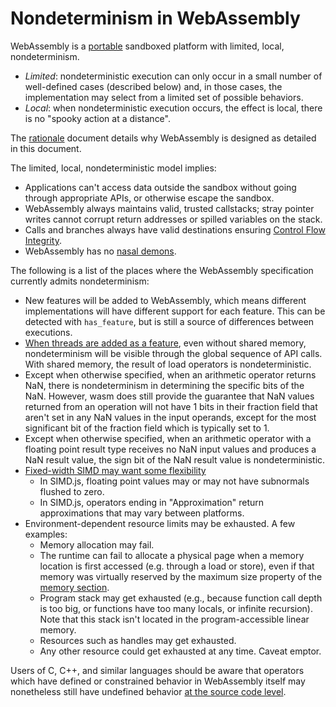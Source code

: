 # Nondeterminism in WebAssembly

WebAssembly is a [portable](Portability.md) sandboxed platform with limited,
local, nondeterminism. 
  * *Limited*: nondeterministic execution can only occur in a small number of
    well-defined cases (described below) and, in those cases, the implementation
    may select from a limited set of possible behaviors.
  * *Local*: when nondeterministic execution occurs, the effect is local,
    there is no "spooky action at a distance".

The [rationale](Rationale.md) document details why WebAssembly is designed as
detailed in this document.

The limited, local, nondeterministic model implies:
  * Applications can't access data outside the sandbox without going through
    appropriate APIs, or otherwise escape the sandbox.
  * WebAssembly always maintains valid, trusted callstacks; stray pointer writes
    cannot corrupt return addresses or spilled variables on the stack.
  * Calls and branches always have valid destinations ensuring 
    [Control Flow Integrity](https://research.microsoft.com/apps/pubs/default.aspx?id=64250).
  * WebAssembly has no [nasal demons](https://en.wikipedia.org/w/index.php?title=Nasal_demons).

The following is a list of the places where the WebAssembly specification
currently admits nondeterminism:

 * New features will be added to WebAssembly, which means different implementations
   will have different support for each feature. This can be detected with
   `has_feature`, but is still a source of differences between executions.
 * [When threads are added as a feature](PostMVP.md#threads), even without
   shared memory, nondeterminism will be visible through the global sequence of
   API calls. With shared memory, the result of load operators is
   nondeterministic.
 * Except when otherwise specified, when an arithmetic operator returns NaN,
   there is nondeterminism in determining the specific bits of the NaN. However,
   wasm does still provide the guarantee that NaN values returned from an operation
   will not have 1 bits in their fraction field that aren't set in any NaN values
   in the input operands, except for the most significant bit of the fraction field
   which is typically set to 1.
 * Except when otherwise specified, when an arithmetic operator with a floating
   point result type receives no NaN input values and produces a NaN result
   value, the sign bit of the NaN result value is nondeterministic.
 * [Fixed-width SIMD may want some flexibility](PostMVP.md#fixed-width-simd)
   - In SIMD.js, floating point values may or may not have subnormals flushed to
     zero.
   - In SIMD.js, operators ending in "Approximation" return approximations that
     may vary between platforms.
 * Environment-dependent resource limits may be exhausted. A few examples:
   - Memory allocation may fail.
   - The runtime can fail to allocate a physical page when a memory location is first
     accessed (e.g. through a load or store), even if that memory was virtually reserved
     by the maximum size property of the [memory section](Module.md#linear-memory-section).
   - Program stack may get exhausted (e.g., because function call depth is too big,
     or functions have too many locals, or infinite recursion). Note that this stack
     isn't located in the program-accessible linear memory.
   - Resources such as handles may get exhausted.
   - Any other resource could get exhausted at any time. Caveat emptor.

Users of C, C++, and similar languages should be aware that operators which
have defined or constrained behavior in WebAssembly itself may nonetheless still
have undefined behavior
[at the source code level](CAndC++.md#undefined-behavior).
